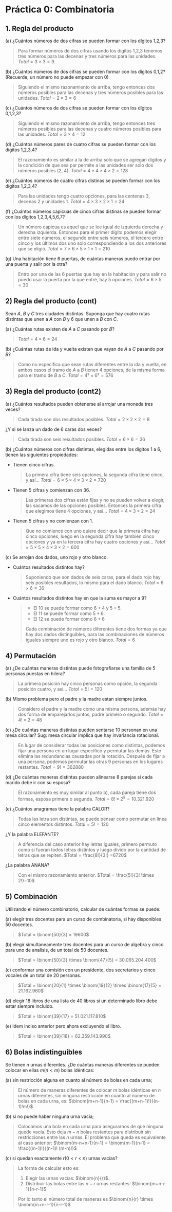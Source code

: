 # Práctica 0: Combinatoria

## 1. Regla del producto

(a) ¿Cuántos números de dos cifras se pueden formar con los dı́gitos 1,2,3?

> Para formar números de dos cifras usando los dígitos 1,2,3 tenemos tres números para las decenas y tres números para las unidades. $Total= 3 \times 3 = 9$.

(b) ¿Cuántos números de dos cifras se pueden formar con los dı́gitos 0,1,2? (Recuerde, un número no puede empezar con 0)

> Siguiendo el mismo razonamiento de arriba, tengo entonces dos números posibles para las decenas y tres números posibles para las unidades. $Total = 2 \times 3 = 6$

(c) ¿Cuántos números de dos cifras se pueden formar con los dı́gitos 0,1,2,3?

> Siguiendo el mismo razonamiento de arriba, tengo entonces tres números posibles para las decenas y cuatro números posibles para las unidades. $Total = 3 \times 4 = 12$

(d) ¿Cuántos números pares de cuatro cifras se pueden formar con los dı́gitos 1,2,3,4?

> El razonamiento es similar a la de arriba solo que se agregan dígitos y la condición de que sea par permite a las unidades ser solo dos números posibles (2, 4). $Total = 4 \times 4 \times 4 \times 2 = 128$ 

(e) ¿Cuántos números de cuatro cifras distinas se pueden formar con los dı́gitos 1,2,3,4?

> Para las unidades tengo cuatro opciones, para las centenas 3, decenas 2 y unidades 1. $Total = 4 \times 3 \times 2 \times 1 = 24$

(f) ¿Cuántos números capicuas de cinco cifras distinas se pueden formar con los dı́gitos 1,2,3,4,5,6,7?

> Un número capicua es aquel que se lee igual de izquierda derecha y derecha izquierda. Entonces para el primer dígito podemos elegir entre siete números, el segundo entre seis números, el tercero entre cinco y los últimos dos uno solo correspondiendo a los dos anteriores que se eligió. $Total = 7 \times 6 \times 5 \times 1 \times 1 = 210$

(g) Una habitación tiene 6 puertas, de cuántas maneras puedo entrar por una puerta y salir por la otra?

> Entro por una de las 6 puertas que hay en la habitación y para salir no puedo usar la puerta por la que entré, hay 5 opciones. $Total = 6 \times 5 = 30$

## 2) Regla del producto (cont)

Sean $A$, $B$ y $C$ tres ciudades distintas. Suponga que hay cuatro rutas distintas que unen a $A$ con $B$ y $6$ que unen a $B$ con $C$.

(a) ¿Cuántas rutas existen de $A$ a $C$ pasando por $B$?

> $Total = 4 \times 6 = 24$

(b) ¿Cuántas rutas de ida y vuelta existen que vayan de $A$ a $C$ pasando por $B$?

> Como no especifica que sean rutas diferentes entre la ida y vuelta, en ambos casos el tramo de $A$ a $B$ tienen 4 opciones, de la misma forma para el tramo de $B$ a $C$. $Total = 4² \times 6² = 576$

## 3) Regla del producto (cont2)

(a) ¿Cuántos resultados pueden obtenerse al arrojar una moneda tres veces? 

> Cada tirada son dos resultados posibles. $Total = 2 \times 2 \times 2 = 8$

¿Y si se lanza un dado de 6 caras dos veces?

> Cada tirada son seis resultados posibles. $Total = 6 \times 6 = 36$

(b) ¿Cuántos números con cifras distintas, elegidas entre los dı́gitos 1 a 6, tienen las
siguientes propiedades:

- Tienen cinco cifras.

    > La primera cifra tiene seis opciones, la segunda cifra tiene cinco, y así... $Total = 6 \times 5 \times 4 \times 3 \times 2 = 720$ 

- Tienen 5 cifras y comienzan con 36.

    > Las primeras dos cifras están fijas y no se pueden volver a elegir, las sacamos de las opciones posibles. Entonces la primera cifra que elegimos tiene 4 opciones, y así... $Total = 4 \times 3 \times 2 = 24$

- Tienen 5 cifras y no comienzan con 1.

    > Que no comience con uno quiere decir que la primera cifra hay cinco opciones, luego en la segunda cifra hay también cinco opciones y ya en la tercera cifra hay cuatro opciones y así... $Total = 5 \times 5 \times 4 \times 3 \times 2 = 600$

(c) Se arrojan dos dados, uno rojo y otro blanco.

- Cuántos resultados distintos hay?

    > Suponiendo que son dados de seis caras, para el dado rojo hay seis posibles resultados, lo mismo para el dado blanco. $Total = 6 \times 6 = 36$

- Cuántos resultados distintos hay en que la suma es mayor a 9?

    >- El $10$ se puede formar como $6+4$ y $5+5$.
    >- El $11$ se puede formar como $5+6$.
    >- El $12$ se puede formar como $6+6$
    >
    > Cada combinación de números diferentes tiene dos formas ya que hay dos dados distinguibles, para las combinaciones de números iguales siempre uno es rojo y otro blanco. $Total = 6$

## 4) Permutación

(a) ¿De cuántas maneras distintas puede fotografiarse una familia de 5 personas puestas en hilera?

> La primera posición hay cinco personas como opción, la segunda posición cuatro, y así... $Total = 5! = 120$

(b) Mismo problema pero el padre y la madre estan siempre juntos.

> Considero el padre y la madre como una misma persona, además hay dos forma de emparejarlos juntos, padre primero o segundo. $Total = 4! \times 2 = 48$

(c) ¿De cuántas maneras distintas pueden sentarse 10 personan en una mesa circular? Sug: mesa circular implica que hay invariancia rotacional.

> En lugar de considerar todas las posiciones como distintas, podemos fijar una persona en un lugar específico y permutar las demás. Esto elimina las redundancias causadas por la rotación. Después de fijar a una persona, podemos permutar las otras 9 personas en los lugares restantes. $Total = 9! = 362880$

(d) ¿De cuántas maneras distintas pueden alinearse 8 parejas si cada marido debe ir con su esposa?

> El razonamiento es muy similar al punto b), cada pareja tiene dos formas, esposa primera o segunda. $Total = 8! \times 2^8 = 10.321.920$

(e) ¿Cuántos anagramas tiene la palabra CALOR? 

> Todas las letra son distintas, se puede pensar como permutar en linea cinco elementos distintos. $Total = 5! = 120$ 

¿Y la palabra ELEFANTE?

> A diferencia del caso anterior hay letras iguales, primero permuto como si fueran todos letras distintos y luego divido por la cantidad de letras que se repiten. $Total = \frac{8!}{3!} =6720$

¿La palabra ANANA?

> Con el mismo razonamiento anterior. $Total = \frac{5!}{3! \times 2!}=10$ 

## 5) Combinación
Utilizando el número combinatorio, calcular de cuántas formas se puede:

(a) elegir tres docentes para un curso de combinatoria, si hay disponibles 50 docentes.

> $Total = \binom{50}{3} = 19600$ 

(b) elegir simultaneamente tres docentes para un curso de algebra y cinco para uno de analisis, de un total de 50 docentes.

> $Total = \binom{50}{3} \times \binom{47}{5} = 30.065.204.400$

(c) conformar una comisión con un presidente, dos secretarios y cinco vocales de un total de 20 personas.

> $Total = \binom{20}{1} \times \binom{19}{2} \times \binom{17}{5} = 21.162.960$

(d) elegir 18 libros de una lista de 40 libros si un determinado libro debe estar siempre incluido.

> $Total = \binom{39}{17} = 51.021.117.810$

(e) Idem inciso anterior pero ahora excluyendo el libro.

> $Total = \binom{39}{18} = 62.359.143.990$

## 6) Bolas indistinguibles
Se tienen $n$ urnas diferentes. ¿De cuántas maneras diferentes se pueden colocar en ellas $m (n < m)$ bolas idénticas:

(a) sin restricción alguna en cuanto al número de bolas en cada urna;

> El número de maneras diferentes de colocar $m$ bolas idénticas en $n$ urnas diferentes, sin ninguna restricción en cuanto al número de bolas en cada urna, es: $\binom{m+n-1}{n-1} = \frac{(m+n-1)!}{(n-1)!m!}$

(b) si no puede haber ninguna urna vacı́a;

> Colocamos una bola en cada urna para asegurarnos de que ninguna quede vacía. Esto deja $m−n$ bolas restantes para distribuir sin restricciones entre las $n$ urnas. El problema que queda es equivalente al caso anterior: $\binom{m-n+n-1}{n-1} = \binom{m-1}{n-1} = \frac{(m-1)!}{(n-1)! (m-n)!}$

(c) si quedan exactamente $r (0 < r < n)$ urnas vacı́as?

> La forma de calcular esto es:
> 1. Elegir las urnas vacías: $\binom{n}{r}$.
> 2. Distribuir las bolas entre las $n−r$ urnas restantes: $\binom{m+n-r-1}{n-r-1}$
>
>Por lo tanto el número total de maneras es $\binom{n}{r} \times \binom{m+n-r-1}{n-r-1}$

